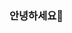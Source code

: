 <!-- <div align=right>
  
  [![Hits](https://hits.seeyoufarm.com/api/count/incr/badge.svg?url=https%3A%2F%2Fgithub.com%2Fminji7574%2Fhit-counter&count_bg=%2379C83D&title_bg=%23555555&icon=&icon_color=%23E7E7E7&title=hits&edge_flat=false)](https://hits.seeyoufarm.com)                       
</div> -->

<!-- ### `<div id="저만의 채도로 "끈질김"을 그려나가는 개발자 다수입니다" />` -->
<!-- ### 저만의 채도로 맑고 투명함을 담아내는 개발자, 다수입니다 -->
### 안녕하세요👋

<!-- 
### 🔭 경력
 **케이페이스** - Back-end, Front-end Developer `(2020.12.21 ~ )` -->

<!-- ### 📝 Blog
 <a href="https://velog.io/@dasu" target="_blank">맑고 투명한 다수의 개발 기록</a>
<br/> -->

<!-- |Github Stats | Most used language |
|-|-|
[![Anurag's github stats](https://github-readme-stats.vercel.app/api?username=minji7574)](https://github.com/anuraghazra/github-readme-stats) | ![Top Langs](https://github-readme-stats.vercel.app/api/top-langs/?username=minji7574)
 -->
<!--
**minji7574/minji7574** is a ✨ _special_ ✨ repository because its `README.md` (this file) appears on your GitHub profile.

Here are some ideas to get you started:

- 🔭 I’m currently working on ...
- 🌱 I’m currently learning ...
- 👯 I’m looking to collaborate on ...
- 🤔 I’m looking for help with ...
- 💬 Ask me about ...
- 📫 How to reach me: ...
- 😄 Pronouns: ...
- ⚡ Fun fact: ...
-->

